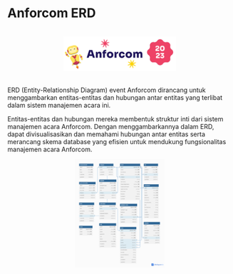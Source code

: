 # Anforcom ERD
<br>

<div  align="center">
  <img src="https://github.com/hanyaseorangpelajar/anforcom-erd/blob/main/image/desktop-hero-home.svg" width="50%" height="auto">
</div>
<br>

ERD (Entity-Relationship Diagram) event Anforcom dirancang untuk menggambarkan entitas-entitas dan hubungan antar entitas yang terlibat dalam sistem manajemen acara ini.
<br>

Entitas-entitas dan hubungan mereka membentuk struktur inti dari sistem manajemen acara Anforcom. Dengan menggambarkannya dalam ERD, dapat divisualisasikan dan memahami hubungan antar entitas serta merancang skema database yang efisien untuk mendukung fungsionalitas manajemen acara Anforcom.
<br>

<div align="center">
  <img src="https://github.com/hanyaseorangpelajar/anforcom-erd/blob/main/image/ANFORCOM%202023.png" width="40%" height="auto">
</div>
<br>